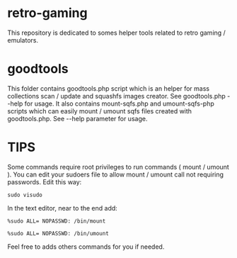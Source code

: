 retro-gaming
============

This repository is dedicated to somes helper tools related to retro gaming / emulators.

goodtools
=========

This folder contains goodtools.php script which is an helper for mass collections scan / update and squashfs images creator.
See goodtools.php --help for usage.
It also contains mount-sqfs.php and umount-sqfs-php scripts which can easily mount / umount sqfs files created with goodtools.php.
See --help parameter for usage.

TIPS
====

Some commands require root privileges to run commands ( mount / umount ).
You can edit your sudoers file to allow mount / umount call not requiring passwords.
Edit this way:

`sudo visudo`

In the text editor, near to the end add:

`%sudo ALL= NOPASSWD: /bin/mount`

`%sudo ALL= NOPASSWD: /bin/umount`

Feel free to adds others commands for you if needed.
